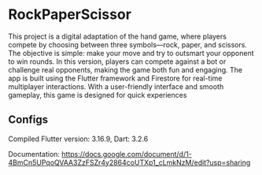 # RockPaperScissor

This project is a digital adaptation of the hand game, where players compete by choosing between three symbols—rock, paper, and scissors. The objective is simple: make your move and try to outsmart your opponent to win rounds. In this version, players can compete against a bot or challenge real opponents, making the game both fun and engaging. The app is built using the Flutter framework and Firestore for real-time multiplayer interactions. With a user-friendly interface and smooth gameplay, this game is designed for quick experiences

## Configs

Compiled Flutter version: 3.16.9, Dart: 3.2.6

Documentation: https://docs.google.com/document/d/1-4BmCn5UPqoQVAA3ZzFSZr4y2864coUTXp1_cLmkNzM/edit?usp=sharing